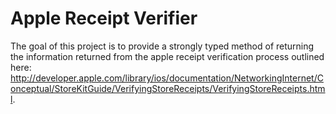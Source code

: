 Apple Receipt Verifier
======================
The goal of this project is to provide a strongly typed method of returning the information returned from the apple receipt verification process outlined here: http://developer.apple.com/library/ios/documentation/NetworkingInternet/Conceptual/StoreKitGuide/VerifyingStoreReceipts/VerifyingStoreReceipts.html.

